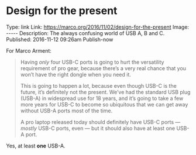 Design for the present
====================
Type: link
Link: https://marco.org/2016/11/02/design-for-the-present
Image: -----
Description: The always confusing world of USB A, B and C.
Published: 2016-11-12 09:26am
Publish-now

For Marco Arment:

>Having _only_ four USB-C ports is going to hurt the versatility requirement of pro gear, because there’s a very real chance that you won’t have the right dongle when you need it.
>
>This is going to happen a lot, because even though USB-C is the future, it’s definitely not the present. We’ve had the standard USB plug (USB-A) in widespread use for 18 years, and it’s going to take a few more years for USB-C to become so ubiquitous that we can get away without USB-A ports most of the time.
>
>A pro laptop released today should definitely have USB-C ports — _mostly_ USB-C ports, even — but it should also have at least one USB-A port.

Yes, at least __one__ USB-A.
